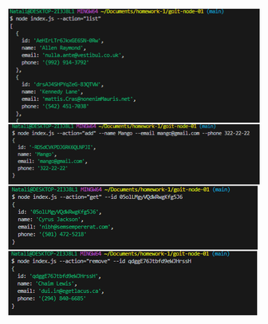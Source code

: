 ![node index.js --action="list"](https://github.com/Natali-Stankevych/goit-node-01/blob/main/list-%20goit-node-01%20-%20Visual%20Studio%20Code%202.png)
![node index.js --action="add" --name Mango --email mango@gmail.com --phone 322-22-22](https://github.com/Natali-Stankevych/goit-node-01/blob/main/add%20-%20goit-node-01%20-%20Visual%20Studio%20Code%202023.png)
![ode index.js --action="get"](https://github.com/Natali-Stankevych/goit-node-01/blob/main/get%20-%20goit-node-01%20-%20Visual%20Stud.png)
![node index.js --action="remove"](https://github.com/Natali-Stankevych/goit-node-01/blob/main/remove-%20goit-node-01%20-%20Visual%20Stud.png)



